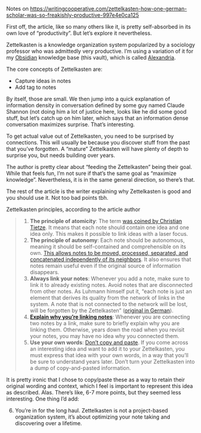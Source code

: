 Notes on https://writingcooperative.com/zettelkasten-how-one-german-scholar-was-so-freakishly-productive-997e4e0ca125

First off, the article, like so many others like it, is pretty self-absorbed in its own love of “productivity”. But let’s explore it nevertheless.

Zettelkasten is a knowledge organization system popularized by a sociology professor who was admittedly very productive. I’m using a variation of it for my [Obsidian](Obsidian.md) knowledge base (this vault), which is called [Alexandria](Alexandria.md).

The core concepts of Zettelkasten are:
* Capture ideas in notes
* Add tag to notes

By itself, those are small. We then jump into a quick explanation of information density in conversation defined by some guy named Claude Shannon (not doing him a lot of justice here, looks like he did some good stuff, but let’s catch up on him later, which says that an information dense conversation maximizes surprise. That’s interesting.

To get actual value out of Zettelkasten, you need to be surprised by connections. This will usually be because you discover stuff from the past that you’ve forgotten. A “mature” Zettelkasten will have plenty of depth to surprise you, but needs building over years.

The author is pretty clear about “feeding the Zettelkasten” being their goal. While that feels fun, I’m not sure if that’s the same goal as “maximize knowledge”. Nevertheless, it is in the same general direction, so there’s that.

The rest of the article is the writer explaining why Zettelkasten is good and you should use it. Not too bad points tbh.

Zettelkasten principles, according to the article author

>1.  **The principle of atomicity**: The term [was coined by Christian Tietze](https://zettelkasten.de/posts/create-zettel-from-reading-notes/). It means that each note should contain one idea and one idea only. This makes it possible to link ideas with a laser focus.
>2.  **The principle of autonomy**: Each note should be autonomous, meaning it should be self-contained and comprehensible on its own. [This allows notes to be moved, processed, separated, and concatenated independently of its neighbors](https://omxi.se/2015-06-21-living-with-a-zettelkasten.html). It also ensures that notes remain useful even if the original source of information disappears.
>3.  **Always link your notes**: Whenever you add a note, make sure to link it to already existing notes. Avoid notes that are disconnected from other notes. As Luhmann himself put it, “each note is just an element that derives its quality from the network of links in the system. A note that is not connected to the network will be lost, will be forgotten by the Zettelkasten” ([original in German](https://www.uni-bielefeld.de/soz/luhmann-archiv/pdf/jschmidt_zettelkasten-als-uberraschungsgenerator.pdf)).
>4.  [**Explain why you’re linking notes**](https://zettelkasten.de/posts/zettelkasten-antifragile/): Whenever you are connecting two notes by a link, make sure to briefly explain why you are linking them. Otherwise, years down the road when you revisit your notes, you may have no idea why you connected them.
>5.  **Use your own words**: [Don’t copy and paste](https://www.reddit.com/r/Zettelkasten/comments/b566a4/what_is_a_zettelkasten/). If you come across an interesting idea and want to add it to your Zettelkasten, you must express that idea with your own words, in a way that you’ll be sure to understand years later. Don’t turn your Zettelkasten into a dump of copy-and-pasted information.

It is pretty ironic that I chose to copy/paste these as a way to retain their original wording and context, which I feel is important to represent this idea as described. Alas. There’s like, 6-7 more points, but they seemed less interesting. One thing I’d add:

6. You’re in for the long haul. Zettelkasten is not a project-based organization system, it’s about optimizing your note taking and discovering over a lifetime.